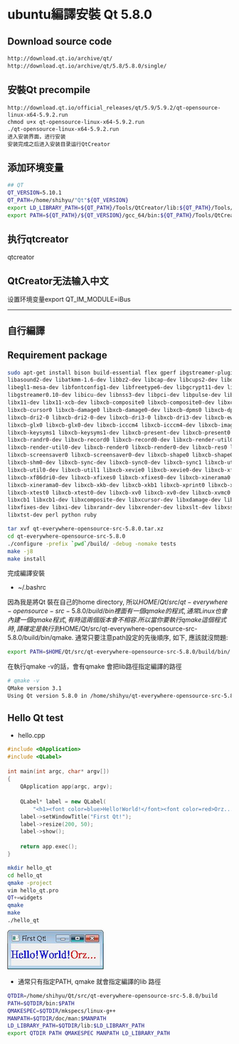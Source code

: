 # ubuntu編譯安裝 Qt 5.8.0

## Download source code

```sh
http://download.qt.io/archive/qt/
http://download.qt.io/archive/qt/5.8/5.8.0/single/
```

## 安裝Qt precompile
```sg
http://download.qt.io/official_releases/qt/5.9/5.9.2/qt-opensource-linux-x64-5.9.2.run 
chmod u+x qt-opensource-linux-x64-5.9.2.run 
./qt-opensource-linux-x64-5.9.2.run 
进入安装界面，进行安装 
安装完成之后进入安装目录运行QtCreator
```

## 添加环境变量 
```sh
## QT
QT_VERSION=5.10.1
QT_PATH=/home/shihyu/"Qt"${QT_VERSION}
export LD_LIBRARY_PATH=${QT_PATH}/Tools/QtCreator/lib:${QT_PATH}/Tools/QtCreator/lib/qtcreator:${QT_PATH}/Tools/QtCreator/lib/Qt/lib:$LD_LIBRARY_PATH
export PATH=${QT_PATH}/${QT_VERSION}/gcc_64/bin:${QT_PATH}/Tools/QtCreator/bin:$PATH
```

## 执行qtcreator
qtcreator


## QtCreator无法输入中文

设置环境变量export QT_IM_MODULE=iBus


---

## 自行編譯

## Requirement package

```sh
sudo apt-get install bison build-essential flex gperf ibgstreamer-plugins-base0.10-dev \
libasound2-dev libatkmm-1.6-dev libbz2-dev libcap-dev libcups2-dev libdrm-dev \
libegl1-mesa-dev libfontconfig1-dev libfreetype6-dev libgcrypt11-dev libglu1-mesa-dev \
libgstreamer0.10-dev libicu-dev libnss3-dev libpci-dev libpulse-dev libssl-dev libudev-dev \
libx11-dev libx11-xcb-dev libxcb-composite0 libxcb-composite0-dev libxcb-cursor-dev \
libxcb-cursor0 libxcb-damage0 libxcb-damage0-dev libxcb-dpms0 libxcb-dpms0-dev \
libxcb-dri2-0 libxcb-dri2-0-dev libxcb-dri3-0 libxcb-dri3-dev libxcb-ewmh-dev libxcb-ewmh2 \
libxcb-glx0 libxcb-glx0-dev libxcb-icccm4 libxcb-icccm4-dev libxcb-image0 libxcb-image0-dev \
libxcb-keysyms1 libxcb-keysyms1-dev libxcb-present-dev libxcb-present0 libxcb-randr0 \
libxcb-randr0-dev libxcb-record0 libxcb-record0-dev libxcb-render-util0 \
libxcb-render-util0-dev libxcb-render0 libxcb-render0-dev libxcb-res0 libxcb-res0-dev \
libxcb-screensaver0 libxcb-screensaver0-dev libxcb-shape0 libxcb-shape0-dev libxcb-shm0 \
libxcb-shm0-dev libxcb-sync-dev libxcb-sync0-dev libxcb-sync1 libxcb-util-dev \
libxcb-util0-dev libxcb-util1 libxcb-xevie0 libxcb-xevie0-dev libxcb-xf86dri0 \
libxcb-xf86dri0-dev libxcb-xfixes0 libxcb-xfixes0-dev libxcb-xinerama0 \
libxcb-xinerama0-dev libxcb-xkb-dev libxcb-xkb1 libxcb-xprint0 libxcb-xprint0-dev \
libxcb-xtest0 libxcb-xtest0-dev libxcb-xv0 libxcb-xv0-dev libxcb-xvmc0 libxcb-xvmc0-dev \
libxcb1 libxcb1-dev libxcomposite-dev libxcursor-dev libxdamage-dev libxext-dev \
libxfixes-dev libxi-dev libxrandr-dev libxrender-dev libxslt-dev libxss-dev \
libxtst-dev perl python ruby
```





```sh
tar xvf qt-everywhere-opensource-src-5.8.0.tar.xz
cd qt-everywhere-opensource-src-5.8.0
./configure -prefix `pwd`/build/ -debug -nomake tests
make -j8
make install
```

完成編譯安裝

- ~/.bashrc

因為我是將Qt 裝在自己的home directory, 所以$HOME/Qt/src/qt-everywhere-opensource-src-5.8.0/build/bin 裡面有一個qmake的程式, 通常Linux也會內建一個qmake程式, 有時這兩個版本會不相容. 所以當你要執行qmake這個程式時, 請確定是執行到$HOME/Qt/src/qt-everywhere-opensource-src-5.8.0/build/bin/qmake. 通常只要注意path設定的先後順序, 如下, 應該就沒問題:

```sh
export PATH=$HOME/Qt/src/qt-everywhere-opensource-src-5.8.0/build/bin/:$PATH 
```

在執行qmake -v的話，會有qmake 會把lib路徑指定編譯的路徑

```sh
# qmake -v
QMake version 3.1
Using Qt version 5.8.0 in /home/shihyu/qt-everywhere-opensource-src-5.8.0/build/lib
```


## Hello Qt test

- hello.cpp

```cpp
#include <QApplication>
#include <QLabel>

int main(int argc, char* argv[])
{
    QApplication app(argc, argv);

    QLabel* label = new QLabel(
        "<h1><font color=blue>Hello!World!</font><font color=red>Orz...</font></h1>");
    label->setWindowTitle("First Qt!");
    label->resize(200, 50);
    label->show();

    return app.exec();
}
```

```sh
mkdir hello_qt
cd hello_qt
qmake -project
vim hello_qt.pro
QT+=widgets
qmake
make
./hello_qt
```

![](./images/FirstQt-2.jpg)



- 通常只有指定PATH, qmake 就會指定編譯的lib 路徑 

```sh
QTDIR=/home/shihyu/Qt/src/qt-everywhere-opensource-src-5.8.0/build
PATH=$QTDIR/bin:$PATH
QMAKESPEC=$QTDIR/mkspecs/linux-g++
MANPATH=$QTDIR/doc/man:$MANPATH
LD_LIBRARY_PATH=$QTDIR/lib:$LD_LIBRARY_PATH
export QTDIR PATH QMAKESPEC MANPATH LD_LIBRARY_PATH
```

